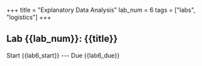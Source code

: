 +++
title = "Explanatory Data Analysis"
lab_num = 6
tags = ["labs", "logistics"]
+++

## Lab {{lab_num}}: {{title}}

Start {{lab6_start}} ---
Due {{lab6_due}}
